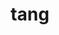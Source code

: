 ---
category: 4-letters
denotation: null
name: tang
reference_link: https://www.etymonline.com/word/tang
root_language: null
root_name: null
title: tang
type: free
word_sums:
- respelling: tang
  sum: 'Tang + '
---